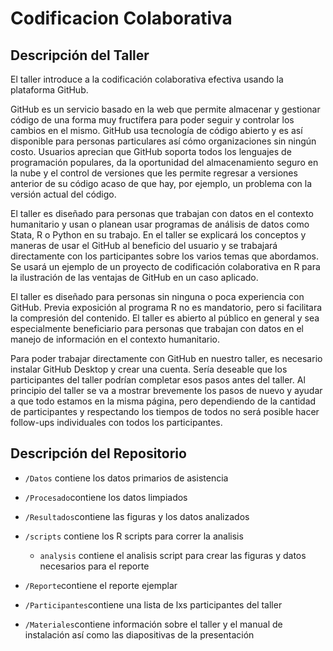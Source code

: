 # Codificacion Colaborativa

## Descripción del Taller
El taller introduce a la codificación colaborativa efectiva usando la plataforma GitHub.

GitHub es un servicio basado en la web que permite almacenar y gestionar código de una forma muy fructífera para poder seguir y controlar los cambios en el mismo. GitHub usa tecnología de código abierto y es así disponible para personas particulares así cómo organizaciones sin ningún costo. Usuarios aprecian que GitHub soporta todos los lenguajes de programación populares, da la oportunidad del almacenamiento seguro en la nube y el control de versiones que les permite regresar a versiones anterior de su código acaso de que hay, por ejemplo, un problema con la versión actual del código.

El taller es diseñado para personas que trabajan con datos en el contexto humanitario y usan o planean usar programas de análisis de datos como Stata, R o Python en su trabajo. En el taller se explicará los conceptos y maneras de usar el GitHub al beneficio del usuario y se trabajará directamente con los participantes sobre los varios temas que abordamos. Se usará un ejemplo de un proyecto de codificación colaborativa en R para la ilustración de las ventajas de GitHub en un caso aplicado.

El taller es diseñado para personas sin ninguna o poca experiencia con GitHub. Previa exposición al programa R no es mandatorio, pero si facilitara la compresión del contenido. El taller es abierto al público en general y sea especialmente beneficiario para personas que trabajan con datos en el manejo de información en el contexto humanitario.

Para poder trabajar directamente con GitHub en nuestro taller, es necesario instalar GitHub Desktop y crear una cuenta. Sería deseable que los participantes del taller podrían completar esos pasos antes del taller. Al principio del taller se va a mostrar brevemente los pasos de nuevo y ayudar a que todo estamos en la misma página, pero dependiendo de la cantidad de participantes y respectando los tiempos de todos no será posible hacer follow-ups individuales con todos los participantes.

## Descripción del Repositorio


* `/Datos` contiene los datos primarios de asistencia 
 
* `/Procesado`contiene los datos limpiados

* `/Resultados`contiene las figuras y los datos analizados

* `/scripts` contiene los R scripts para correr la analisis

    - `analysis` contiene el analisis script para crear las figuras y datos necesarios para el reporte

* `/Reporte`contiene el reporte ejemplar

* `/Participantes`contiene una lista de lxs participantes del taller 

* `/Materiales`contiene información sobre el taller y el manual de instalación así como las diapositivas de la presentación 
